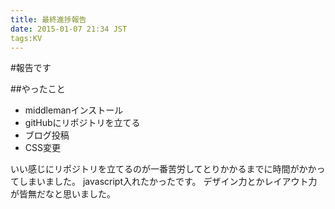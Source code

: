 ```yaml
---
title: 最終進捗報告
date: 2015-01-07 21:34 JST
tags:KV
---
```


#報告です

##やったこと
* middlemanインストール
* gitHubにリポジトリを立てる
* ブログ投稿
* CSS変更



いい感じにリポジトリを立てるのが一番苦労してとりかかるまでに時間がかかってしまいました。
javascript入れたかったです。
デザイン力とかレイアウト力が皆無だなと思いました。